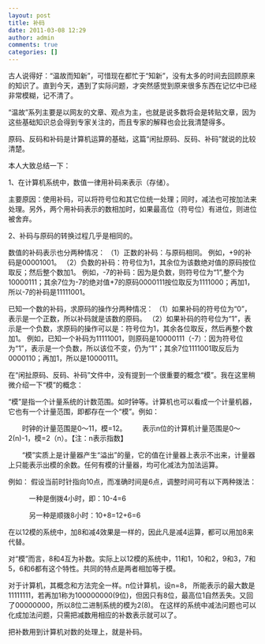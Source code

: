 ```yaml
---
layout: post
title: 补码
date: 2011-03-08 12:29
author: admin
comments: true
categories: []
---
```

古人说得好：“温故而知新”，可惜现在都忙于“知新”，没有太多的时间去回顾原来的知识了。直到今天，遇到了实际问题，才突然感觉到原来很多东西在记忆中已经非常模糊，记不清了。

“温故”系列主要是以网友的文章、观点为主，也就是说多数将会是转贴文章，因为这些基础知识总会得到专家关注的，而且专家的解释也会比我清楚得多。

原码、反码和补码是计算机运算的基础，这篇“闲扯原码、反码、补码”就说的比较清楚。

本人大致总结一下：

1、在计算机系统中，数值一律用补码来表示（存储）。

主要原因：使用补码，可以将符号位和其它位统一处理；同时，减法也可按加法来处理。另外，两个用补码表示的数相加时，如果最高位（符号位）有进位，则进位被舍弃。

2、补码与原码的转换过程几乎是相同的。

数值的补码表示也分两种情况：
（1）正数的补码：与原码相同。
例如，+9的补码是00001001。
（2）负数的补码：符号位为1，其余位为该数绝对值的原码按位取反；然后整个数加1。
例如，-7的补码：因为是负数，则符号位为“1”,整个为10000111；其余7位为-7的绝对值+7的原码0000111按位取反为1111000；再加1，所以-7的补码是11111001。


已知一个数的补码，求原码的操作分两种情况：
（1）如果补码的符号位为“0”，表示是一个正数，所以补码就是该数的原码。
（2）如果补码的符号位为“1”，表示是一个负数，求原码的操作可以是：符号位为1，其余各位取反，然后再整个数加1。
例如，已知一个补码为11111001，则原码是10000111（-7）：因为符号位为“1”，表示是一个负数，所以该位不变，仍为“1”；其余7位1111001取反后为0000110；再加1，所以是10000111。

在“闲扯原码、反码、补码”文件中，没有提到一个很重要的概念“模”。我在这里稍微介绍一下“模”的概念：

“模”是指一个计量系统的计数范围。如时钟等。计算机也可以看成一个计量机器，它也有一个计量范围，即都存在一个“模”。例如：

　　时钟的计量范围是0～11，模=12。 
　　表示n位的计算机计量范围是0～2(n)-1，模=2（n）。【注：n表示指数】


　　“模”实质上是计量器产生“溢出”的量，它的值在计量器上表示不出来，计量器上只能表示出模的余数。任何有模的计量器，均可化减法为加法运算。

例如： 假设当前时针指向10点，而准确时间是6点，调整时间可有以下两种拨法：

　　　一种是倒拨4小时，即：10-4=6 

　　　另一种是顺拨8小时：10+8=12+6=6 

在以12模的系统中，加8和减4效果是一样的，因此凡是减4运算，都可以用加8来代替。

对“模”而言，8和4互为补数。实际上以12模的系统中，11和1，10和2，9和3，7和5，6和6都有这个特性。共同的特点是两者相加等于模。 

对于计算机，其概念和方法完全一样。n位计算机，设n=8， 所能表示的最大数是11111111，若再加1称为100000000(9位)，但因只有8位，最高位1自然丢失。又回了00000000，所以8位二进制系统的模为2(8)。 在这样的系统中减法问题也可以化成加法问题，只需把减数用相应的补数表示就可以了。 

把补数用到计算机对数的处理上，就是补码。

